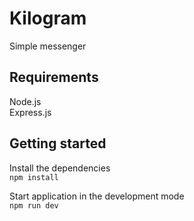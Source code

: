 # Kilogram
Simple messenger

## Requirements
Node.js  
Express.js

## Getting started
Install the dependencies  
`npm install`  

Start application in the development mode  
`npm run dev`
